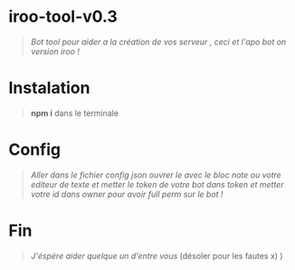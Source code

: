 # iroo-tool-v0.3

> *Bot tool pour aider a la création de vos serveur , ceci et l'apo bot on version iroo  !*

# Instalation

> **npm i** dans le terminale

# Config

> *Aller dans le fichier config json ouvrer le avec le bloc note ou votre editeur de texte et metter le token de votre bot dans token
et metter votre id dans owner pour avoir full perm sur le bot !*

# Fin

> *J'éspére aider  quelque un d'entre vous* (désoler pour les fautes x) )
